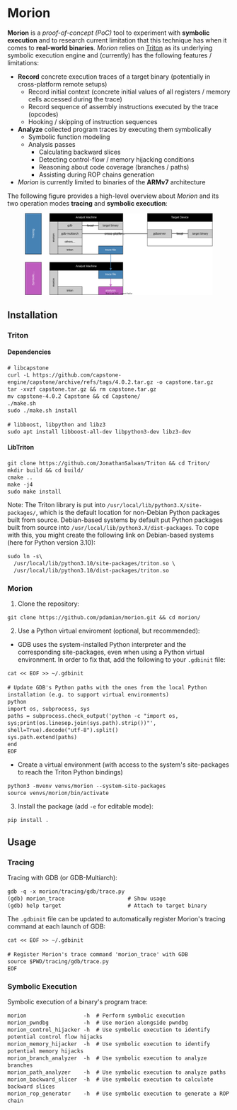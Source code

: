 # Morion
**Morion** is a *proof-of-concept (PoC)* tool to experiment with **symbolic execution** and to
research current limitation that this technique has when it comes to **real-world binaries**.
*Morion* relies on [Triton](https://triton-library.github.io/) as its underlying symbolic execution
engine and (currently) has the following features / limitations:
- **Record** concrete execution traces of a target binary (potentially in cross-platform remote setups)
  - Record initial context (concrete initial values of all registers / memory cells accessed during the trace)
  - Record sequence of assembly instructions executed by the trace (opcodes)
  - Hooking / skipping of instruction sequences
- **Analyze** collected program traces by executing them symbolically
  - Symbolic function modeling
  - Analysis passes
    - Calculating backward slices
    - Detecting control-flow / memory hijacking conditions
    - Reasoning about code coverage (branches / paths)
    - Assisting during ROP chains generation
- *Morion* is currently limited to binaries of the **ARMv7** architecture

The following figure provides a high-level overview about *Morion* and its two operation modes
**tracing** and **symbolic execution**:

<figure>
  <img src="./images/Morion_Overview.svg" alt="Morion Overview"/>
</figure>

## Installation
### Triton
#### Dependencies
```shell
# libcapstone
curl -L https://github.com/capstone-engine/capstone/archive/refs/tags/4.0.2.tar.gz -o capstone.tar.gz
tar -xvzf capstone.tar.gz && rm capstone.tar.gz
mv capstone-4.0.2 Capstone && cd Capstone/
./make.sh
sudo ./make.sh install

# libboost, libpython and libz3
sudo apt install libboost-all-dev libpython3-dev libz3-dev
```
#### LibTriton
```shell
git clone https://github.com/JonathanSalwan/Triton && cd Triton/
mkdir build && cd build/
cmake ..
make -j4
sudo make install
```
Note: The Triton library is put into `/usr/local/lib/python3.X/site-packages/`, which is the default location for non-Debian Python packages built from source. Debian-based systems by default put Python packages built from source into `/usr/local/lib/python3.X/dist-packages`. To cope with this, you might create the following link on Debian-based systems (here for Python version 3.10):
```shell
sudo ln -s\
  /usr/local/lib/python3.10/site-packages/triton.so \
  /usr/local/lib/python3.10/dist-packages/triton.so
```
### Morion
1. Clone the repository:
```shell
git clone https://github.com/pdamian/morion.git && cd morion/
```
2. Use a Python virtual enviroment (optional, but recommended):
- GDB uses the system-installed Python interpreter and the corresponding site-packages, even when using a Python virtual environment. In order to fix that, add the following to your `.gdbinit` file:    
```shell
cat << EOF >> ~/.gdbinit

# Update GDB's Python paths with the ones from the local Python installation (e.g. to support virtual environments)
python
import os, subprocess, sys
paths = subprocess.check_output('python -c "import os, sys;print(os.linesep.join(sys.path).strip())"', shell=True).decode("utf-8").split()
sys.path.extend(paths)
end
EOF
```
- Create a virtual environment (with access to the system's site-packages to reach the Triton Python bindings)
```shell
python3 -mvenv venvs/morion --system-site-packages
source venvs/morion/bin/activate
```
3. Install the package (add `-e` for editable mode):
```shell
pip install .
```
## Usage
### Tracing
Tracing with GDB (or GDB-Multiarch):
```shell
gdb -q -x morion/tracing/gdb/trace.py
(gdb) morion_trace                    # Show usage
(gdb) help target                     # Attach to target binary
```
The `.gdbinit` file can be updated to automatically register Morion's tracing command at each launch of GDB:
```shell
cat << EOF >> ~/.gdbinit

# Register Morion's trace command 'morion_trace' with GDB 
source $PWD/tracing/gdb/trace.py
EOF
```
### Symbolic Execution
Symbolic execution of a binary's program trace:
```shell
morion                  -h  # Perform symbolic execution
morion_pwndbg           -h  # Use morion alongside pwndbg
morion_control_hijacker -h  # Use symbolic execution to identify potential control flow hijacks
morion_memory_hijacker  -h  # Use symbolic execution to identify potential memory hijacks
morion_branch_analyzer  -h  # Use symbolic execution to analyze branches
morion_path_analyzer    -h  # Use symbolic execution to analyze paths
morion_backward_slicer  -h  # Use symbolic execution to calculate backward slices
morion_rop_generator    -h  # Use symbolic execution to generate a ROP chain
```
